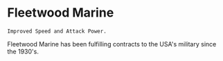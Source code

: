 # Fleetwood Marine

	Improved Speed and Attack Power.
	
Fleetwood Marine has been fulfilling contracts to the USA's military since the 1930's.
